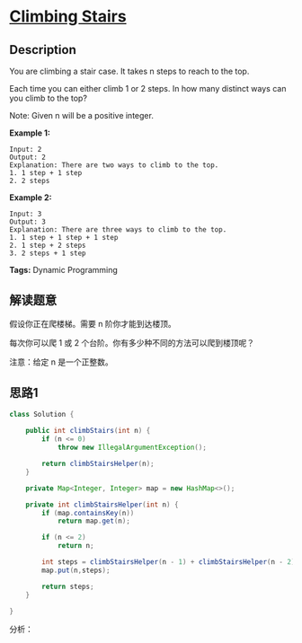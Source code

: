 # [Climbing Stairs][title]

## Description

You are climbing a stair case. It takes n steps to reach to the top.

Each time you can either climb 1 or 2 steps. In how many distinct ways can you climb to the top?

Note: Given n will be a positive integer.

**Example 1:**

```
Input: 2
Output: 2
Explanation: There are two ways to climb to the top.
1. 1 step + 1 step
2. 2 steps
```
**Example 2:**

```
Input: 3
Output: 3
Explanation: There are three ways to climb to the top.
1. 1 step + 1 step + 1 step
2. 1 step + 2 steps
3. 2 steps + 1 step
```


**Tags:** Dynamic Programming


## 解读题意
假设你正在爬楼梯。需要 n 阶你才能到达楼顶。

每次你可以爬 1 或 2 个台阶。你有多少种不同的方法可以爬到楼顶呢？

注意：给定 n 是一个正整数。

## 思路1 


```java
class Solution { 
  
    public int climbStairs(int n) {
        if (n <= 0)
            throw new IllegalArgumentException();

        return climbStairsHelper(n);
    }

    private Map<Integer, Integer> map = new HashMap<>();

    private int climbStairsHelper(int n) {
        if (map.containsKey(n))
            return map.get(n);

        if (n <= 2)
            return n;

        int steps = climbStairsHelper(n - 1) + climbStairsHelper(n - 2);
        map.put(n,steps);

        return steps;
    }

}
```
分析：

[title]: https://leetcode.com/problems/climbing-stairs/